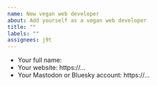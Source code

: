 ```yaml
---
name: New vegan web developer
about: Add yourself as a vegan web developer
title: ""
labels: ""
assignees: j9t
---
```

* Your full name:
* Your website: https://…
* Your Mastodon or Bluesky account: https://…